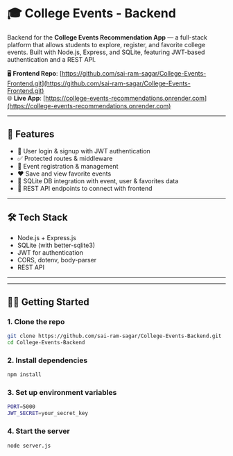 # 🎓 College Events - Backend

Backend for the **College Events Recommendation App** — a full-stack platform that allows students to explore, register, and favorite college events. Built with Node.js, Express, and SQLite, featuring JWT-based authentication and a REST API.

🖥️ **Frontend Repo**: [https://github.com/sai-ram-sagar/College-Events-Frontend.git](https://github.com/sai-ram-sagar/College-Events-Frontend.git)  
🌐 **Live App**: [https://college-events-recommendations.onrender.com](https://college-events-recommendations.onrender.com)

---

## 🚀 Features

- 🔐 User login & signup with JWT authentication
- ✅ Protected routes & middleware
- 📝 Event registration & management
- ❤️ Save and view favorite events
- 📁 SQLite DB integration with event, user & favorites data
- 🔗 REST API endpoints to connect with frontend

---

## 🛠️ Tech Stack

- Node.js + Express.js  
- SQLite (with better-sqlite3)  
- JWT for authentication  
- CORS, dotenv, body-parser  
- REST API

---


---

## 🧑‍💻 Getting Started

### 1. Clone the repo

```bash
git clone https://github.com/sai-ram-sagar/College-Events-Backend.git
cd College-Events-Backend
```

### 2. Install dependencies

```bash
npm install
```

### 3. Set up environment variables

```bash
PORT=5000
JWT_SECRET=your_secret_key
```

### 4. Start the server

```bash
node server.js
```
